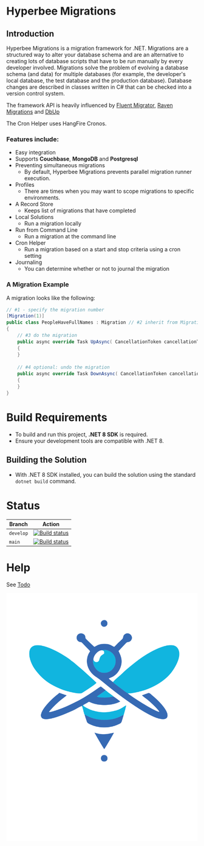 # Hyperbee Migrations

## Introduction

Hyperbee Migrations is a migration framework for .NET. Migrations are a structured way to alter your database
schema and are an alternative to creating lots of database scripts that have to be run manually by every
developer involved. Migrations solve the problem of evolving a database schema (and data) for multiple databases
(for example, the developer's local database, the test database and the production database). Database changes
are described in classes written in C# that can be checked into a version control system.

The framework API is heavily influenced by [Fluent Migrator](https://github.com/schambers/fluentmigrator), [Raven Migrations](https://github.com/migrating-ravens/RavenMigrations) and [DbUp](https://github.com/DbUp/DbUp)

The Cron Helper uses HangFire Cronos.

### Features include:

* Easy integration
* Supports **Couchbase**, **MongoDB** and **Postgresql**
* Preventing simultaneous migrations
    * By default, Hyperbee Migrations prevents parallel migration runner execution.
* Profiles 
    * There are times when you may want to scope migrations to specific environments.
* A Record Store
    * Keeps list of migrations that have completed
* Local Solutions
    * Run a migration locally
* Run from Command Line
    * Run a migration at the command line
* Cron Helper
    * Run a migration based on a start and stop criteria using a cron setting
* Journaling
    * You can determine whether or not to journal the migration

### A Migration Example

A migration looks like the following:

```c#
// #1 - specify the migration number
[Migration(1)]
public class PeopleHaveFullNames : Migration // #2 inherit from Migration
{
    // #3 do the migration
    public async override Task UpAsync( CancellationToken cancellationToken = default )
    {
    }

    // #4 optional: undo the migration
    public async override Task DownAsync( CancellationToken cancellationToken = default )
    {
    }
}

```

# Build Requirements

* To build and run this project, **.NET 8 SDK** is required.
* Ensure your development tools are compatible with .NET 8.

## Building the Solution

* With .NET 8 SDK installed, you can build the solution using the standard `dotnet build` command.


# Status

| Branch     | Action                                                                                                                                                                                                                      |
|------------|-----------------------------------------------------------------------------------------------------------------------------------------------------------------------------------------------------------------------------|
| `develop`  | [![Build status](https://github.com/Stillpoint-Software/hyperbee.migrations/actions/workflows/publish.yml/badge.svg?branch=develop)](https://github.com/Stillpoint-Software/hyperbee.migration/actions/workflows/publish.yml)  |
| `main`     | [![Build status](https://github.com/Stillpoint-Software/hyperbee.migrations/actions/workflows/publish.yml/badge.svg)](https://github.com/Stillpoint-Software/hyperbee.migration/actions/workflows/publish.yml)                 |


# Help

See [Todo](https://github.com/Stillpoint-Software/hyperbee.migrations/blob/main/docs/todo.md)

[![Hyperbee.Migrations](https://github.com/Stillpoint-Software/Hyperbee.migrations/blob/main/assets/hyperbee.svg?raw=true)](https://github.com/Stillpoint-Software/Hyperbee.migrations)


